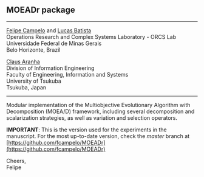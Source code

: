 ## MOEADr package

***

[Felipe Campelo](mailto:fcampelo@ufmg.br) and [Lucas Batista](mailto:lusoba@ufmg.br)  
Operations Research and Complex Systems Laboratory - ORCS Lab  
Universidade Federal de Minas Gerais  
Belo Horizonte, Brazil

  
[Claus Aranha](mailto:caranha@cs.tsukuba.ac.jp)  
Division of Information Engineering  
Faculty of Engineering, Information and Systems  
University of Tsukuba  
Tsukuba, Japan

***

Modular implementation of the Multiobjective Evolutionary Algorithm with Decomposition (MOEA/D) framework, including several decomposition and scalarization strategies, as well as variation and selection operators.

**IMPORTANT**: This is the version used for the experiments in the manuscript. For the most up-to-date version, check the _master_ branch at [https://github.com/fcampelo/MOEADr](https://github.com/fcampelo/MOEADr)

Cheers,  
Felipe
